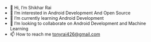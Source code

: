 - 👋 Hi, I’m Shikhar Rai
- 👀 I’m interested in Android Development And Open Source
- 🌱 I’m currently learning Android Development
- 💞️ I’m looking to collaborate on Android Development and Machine Learning
- 📫 How to reach me tonyrai426@gmail.com

<!---
Shikhar-Rai-007/Shikhar-Rai-007 is a ✨ special ✨ repository because its `README.md` (this file) appears on your GitHub profile.
You can click the Preview link to take a look at your changes.
--->

